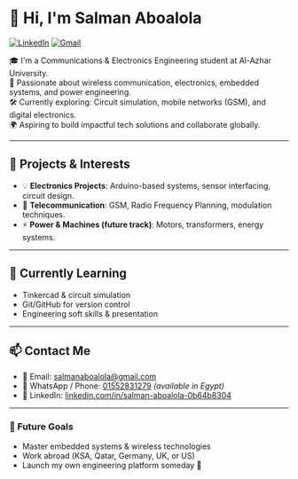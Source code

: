 # 👋 Hi, I'm Salman Aboalola

[![LinkedIn](https://img.shields.io/badge/-Salman%20Aboalola-blue?style=flat&logo=linkedin&logoColor=white)](https://www.linkedin.com/in/salman-aboalola-0b64b8304/)
[![Gmail](https://img.shields.io/badge/-salmanaboalola@gmail.com-c14438?style=flat&logo=Gmail&logoColor=white)](mailto:salmanaboalola@gmail.com)

🎓 I'm a Communications & Electronics Engineering student at Al-Azhar University.  
🔌 Passionate about wireless communication, electronics, embedded systems, and power engineering.  
🛠️ Currently exploring: Circuit simulation, mobile networks (GSM), and digital electronics.  
🌍 Aspiring to build impactful tech solutions and collaborate globally.

---

## 🚀 Projects & Interests
- 💡 **Electronics Projects**: Arduino-based systems, sensor interfacing, circuit design.
- 📶 **Telecommunication**: GSM, Radio Frequency Planning, modulation techniques.
- ⚡ **Power & Machines (future track)**: Motors, transformers, energy systems.

---

## 🧠 Currently Learning
- Tinkercad & circuit simulation
- Git/GitHub for version control
- Engineering soft skills & presentation

---

## 📫 Contact Me
- 📧 Email: [salmanaboalola@gmail.com](mailto:salmanaboalola@gmail.com)  
- 📱 WhatsApp / Phone: [01552831279](tel:+201552831279) *(available in Egypt)*  
- 💼 LinkedIn: [linkedin.com/in/salman-aboalola-0b64b8304](https://www.linkedin.com/in/salman-aboalola-0b64b8304/)

---

### 🔭 Future Goals
- Master embedded systems & wireless technologies  
- Work abroad (KSA, Qatar, Germany, UK, or US)  
- Launch my own engineering platform someday 🌟
